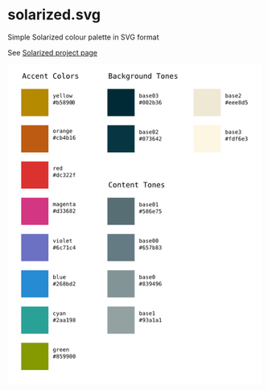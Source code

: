 # solarized.svg
Simple Solarized colour palette in SVG format

See [Solarized project page](https://github.com/altercation/solarized)

![Solarized color palettes](./solarized.png)
